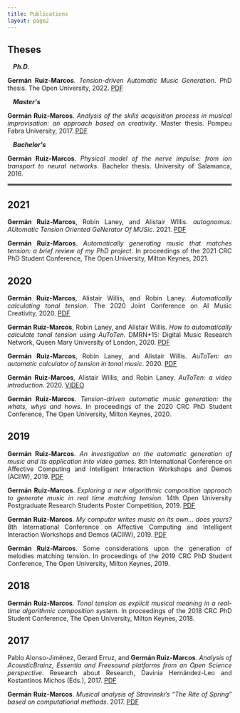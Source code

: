 ```yaml
---
title: Publications
layout: page2
---
```


<h2>Theses</h2>

<p style="margin-left:2.5%;"> <b><em>Ph.D.</em></b></p>

<p style='text-align: justify;' style="margin-left:5%; margin-right:5%;"> <b>Germán Ruiz-Marcos</b>. <em>Tension-driven Automatic Music Generation</em>. PhD thesis. The Open University, 2022. <a href="https://doi.org/10.21954/ou.ro.000142cf">PDF</a></p>

<p style="margin-left:2.5%;"> <b><em>Master's</em></b></p>

<p style='text-align: justify;' style="margin-left:5%; margin-right:5%;"><b>Germán Ruiz-Marcos</b>. <em>Analysis of the skills acquisition process in musical improvisation: an approach based on creativity</em>. Master thesis. Pompeu Fabra University, 2017. <a href="https://doi.org/10.5281/zenodo.1109736">PDF</a></p>

<p style="margin-left:2.5%;"> <b><em>Bachelor's</em></b></p>

<p style='text-align: justify;' style="margin-left:5%; margin-right:5%;"><b>Germán Ruiz-Marcos</b>. <em>Physical model of the nerve impulse: from ion transport to neural networks</em>. Bachelor thesis. University of Salamanca, 2016.</p>

<hr style="border:2px solid gray">

<h2>2021</h2>

<p style='text-align: justify;' style="margin-left:5%; margin-right:5%;"><b>Germán Ruiz-Marcos</b>, Robin Laney, and Alistair Willis. <em>autognomus: AUtomatic Tension Oriented GeNerator Of MUSic</em>. 2021. <a href="https://doi.org/10.21954/ou.rd.15028599.v2">PDF</a></p>

<p style='text-align: justify;' style="margin-left:5%; margin-right:5%;"><b>Germán Ruiz-Marcos</b>. <em>Automatically generating music that matches tension: a brief review of my PhD project</em>. In proceedings of the 2021 CRC PhD Student Conference, The Open University, Milton Keynes, 2021.</p>



<h2>2020</h2>

<p style='text-align: justify;' style="margin-left:5%; margin-right:5%;"><b>Germán Ruiz-Marcos</b>, Alistair Willis, and Robin Laney. <em>Automatically calculating tonal tension</em>. The 2020 Joint Conference on AI Music Creativity, 2020. <a href="http://oro.open.ac.uk/72732/">PDF</a></p>


<p style='text-align: justify;' style="margin-left:5%; margin-right:5%;"><b>Germán Ruiz-Marcos</b>, Robin Laney, and Alistair Willis. <em>How to automatically calculate tonal tension using AuToTen</em>. DMRN+15: Digital Music Research Network, Queen Mary University of London, 2020. <a href="https://www.qmul.ac.uk/dmrn/dmrn15/">PDF</a></p>


<p style='text-align: justify;' style="margin-left:5%; margin-right:5%;"><b>Germán Ruiz-Marcos</b>, Robin Laney, and Alistair Willis. <em>AuToTen: an automatic calculator of tension in tonal music</em>. 2020. <a href="https://doi.org/10.21954/ou.rd.13026578.v1">PDF</a></p>

<p style='text-align: justify;' style="margin-left:5%; margin-right:5%;"><b>Germán Ruiz-Marcos</b>, Alistair Willis, and Robin Laney. <em>AuToTen: a video introduction</em>. 2020. <a href="https://doi.org/10.21954/ou.rd.13128827.v3">VIDEO</a></p>

<p style='text-align: justify;' style="margin-left:5%; margin-right:5%;"><b>Germán Ruiz-Marcos</b>. <em>Tension-driven automatic music generation: the whats, whys and hows</em>. In proceedings of the 2020 CRC PhD Student Conference, The Open University, Milton Keynes, 2020.</p>



<h2>2019</h2>

<p style='text-align: justify;' style="margin-left:5%; margin-right:5%;"><b>Germán Ruiz-Marcos</b>. <em>An investigation on the automatic generation of music and its application into video games</em>. 8th International Conference on Affective Computing and Intelligent Interaction Workshops and Demos (ACIIW), 2019. <a href="https://ieeexplore.ieee.org/document/8925275">PDF</a></p>

<p style='text-align: justify;' style="margin-left:5%; margin-right:5%;"><b>Germán Ruiz-Marcos</b>. <em>Exploring a new algorithmic composition approach to generate music in real time matching tension</em>. 14th Open University Postgraduate Research Students Poster Competition, 2019. <a href="https://doi.org/10.21954/ou.rd.13026956.v1">PDF</a></p>

<p style='text-align: justify;' style="margin-left:5%; margin-right:5%;"><b>Germán Ruiz-Marcos</b>. <em>My computer writes music on its own... does yours?</em> 8th International Conference on Affective Computing and Intelligent Interaction Workshops and Demos (ACIIW), 2019. <a href="https://doi.org/10.21954/ou.rd.13026956.v1">PDF</a></p>

<p style='text-align: justify;' style="margin-left:5%; margin-right:5%;"><b>Germán Ruiz-Marcos</b>. </em>Some considerations upon the generation of melodies matching tension</em>. In proceedings of the 2019 CRC PhD Student Conference, The Open University, Milton Keynes, 2019.</p>



<h2>2018</h2>

<p style='text-align: justify;' style="margin-left:5%; margin-right:5%;"><b>Germán Ruiz-Marcos</b>. <em>Tonal tension as explicit musical meaning in a real-time algorithmic composition system</em>. In proceedings of the 2018 CRC PhD Student Conference, The Open University, Milton Keynes, 2018.</p>

<h2>2017</h2>

<p style='text-align: justify;' style="margin-left:5%; margin-right:5%;">Pablo Alonso-Jiménez, Gerard Erruz, and <b>Germán Ruiz-Marcos</b>. <em>Analysis of AcousticBrainz, Essentia and Freesound platforms from an Open Science perspective</em>. Research about Research, Davinia Hernández-Leo and Kostantinos Michos (Eds.), 2017. <a href="https://bit.ly/3xVMnGU">PDF</a></p>


<p style='text-align: justify;' style="margin-left:5%; margin-right:5%;"><b>Germán Ruiz-Marcos</b>. <em>Musical analysis of Stravinski’s “The Rite of Spring” based on computational methods</em>. 2017. <a href="https://arxiv.org/pdf/2011.04568.pdf">PDF</a></p>
